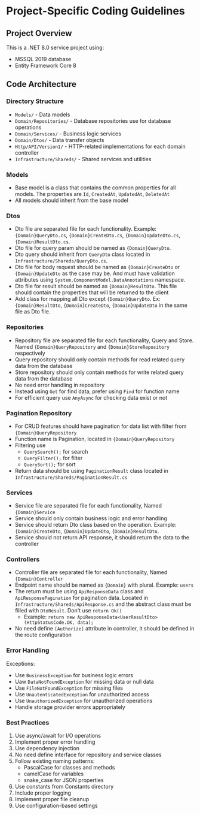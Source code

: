 # Project-Specific Coding Guidelines

## Project Overview

This is a .NET 8.0 service project using:

- MSSQL 2019 database
- Entity Framework Core 8

## Code Architecture

### Directory Structure

- `Models/` - Data models
- `Domain/Repositories/` - Database repositories use for database operations
- `Domain/Services/` - Business logic services
- `Domain/Dtos/` - Data transfer objects
- `Http/API/Version1/` - HTTP-related implementations for each domain controller
- `Infrastructure/Shareds/` - Shared services and utilities

### Models

- Base model is a class that contains the common properties for all models. The properties are `Id`, `CreatedAt`, `UpdatedAt`, `DeletedAt`
- All models should inherit from the base model

### Dtos

- Dto file are separated file for each functionality. Example: `{Domain}QueryDto.cs`, `{Domain}CreateDto.cs`, `{Domain}UpdateDto.cs`, `{Domain}ResultDto.cs`.
- Dto file for query param should be named as `{Domain}QueryDto`.
- Dto query should inherit from `QueryDto` class located in `Infrastructure/Shareds/QueryDto.cs`.
- Dto file for body request should be named as `{Domain}CreateDto` or `{Domain}UpdateDto` as the case may be. And must have validation attributes using `System.ComponentModel.DataAnnotations` namespace.
- Dto file for result should be named as `{Domain}ResultDto`. This file should contain the properties that will be returned to the client
- Add class for mapping all Dto except `{Domain}QueryDto`. Ex: `{Domain}ResultDto`, `{Domain}CreateDto`, `{Domain}UpdateDto` in the same file as Dto file.

### Repositories

- Repository file are separated file for each functionality, Query and Store. Named `{Domain}QueryRepository` and `{Domain}StoreRepository` respectively
- Query repository should only contain methods for read related query data from the database
- Store repository should only contain methods for write related query data from the database
- No need error handling in repository
- Instead using `Get` for find data, prefer using `Find` for function name
- For efficient query use `AnyAsync` for checking data exist or not

### Pagination Repository

- For CRUD features should have pagination for data list with filter from `{Domain}QueryRepository`
- Function name is Pagination, located in `{Domain}QueryRepository`
- Filtering use
  - `QuerySearch();` for search
  - `QueryFilter();` for filter
  - `QuerySort();` for sort
- Return data should be using `PaginationResult` class located in `Infrastructure/Shareds/PaginationResult.cs`

### Services

- Service file are separated file for each functionality, Named `{Domain}Service`
- Service should only contain business logic and error handling
- Service should return Dto class based on the operation. Example: `{Domain}CreateDto`, `{Domain}UpdateDto`, `{Domain}ResultDto`.
- Service should not return API response, it should return the data to the controller

### Controllers

- Controller file are separated file for each functionality, Named `{Domain}Controller`
- Endpoint name should be named as `{Domain}` with plural. Example: `users`
- The return must be using `ApiResponseData` class and `ApiResponsePagination` for pagination data. Located in `Infrastructure/Shareds/ApiResponse.cs` and the abstract class must be filled with `DtoResult`. Don't use `return Ok()`
  - Example: `return new ApiResponseData<UserResultDto>(HttpStatusCode.OK, data);`
- No need define `[Authorize]` attribute in controller, it should be defined in the route configuration

### Error Handling

Exceptions:

- Use `BusinessException` for business logic errors
- Uaw `DataNotFoundException` for missing data or null data
- Use `FileNotFoundException` for missing files
- Use `UnautenticatedException` for unauthorized access
- Use `UnauthorizedException` for unauthorized operations
- Handle storage provider errors appropriately

### Best Practices

1. Use async/await for I/O operations
2. Implement proper error handling
3. Use dependency injection
4. No need define interface for repository and service classes
5. Follow existing naming patterns:
   - PascalCase for classes and methods
   - camelCase for variables
   - snake_case for JSON properties
6. Use constants from Constants directory
7. Include proper logging
8. Implement proper file cleanup
9. Use configuration-based settings
